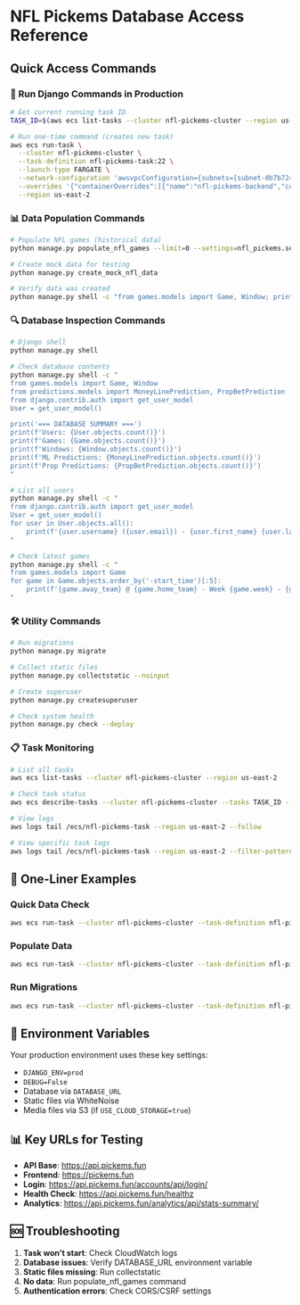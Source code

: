 # NFL Pickems Database Access Reference

## Quick Access Commands

### 🚀 Run Django Commands in Production
```bash
# Get current running task ID
TASK_ID=$(aws ecs list-tasks --cluster nfl-pickems-cluster --region us-east-2 --query 'taskArns[0]' --output text | cut -d'/' -f3)

# Run one-time command (creates new task)
aws ecs run-task \
  --cluster nfl-pickems-cluster \
  --task-definition nfl-pickems-task:22 \
  --launch-type FARGATE \
  --network-configuration 'awsvpcConfiguration={subnets=[subnet-0b7b7242cf2063121,subnet-01c71c4a9db01d389,subnet-0818ab15d07a51509],securityGroups=[sg-01223191c20daecbc],assignPublicIp=ENABLED}' \
  --overrides '{"containerOverrides":[{"name":"nfl-pickems-backend","command":["python","manage.py","COMMAND_HERE"]}]}' \
  --region us-east-2
```

### 📊 Data Population Commands
```bash
# Populate NFL games (historical data)
python manage.py populate_nfl_games --limit=0 --settings=nfl_pickems.settings

# Create mock data for testing
python manage.py create_mock_nfl_data

# Verify data was created
python manage.py shell -c "from games.models import Game, Window; print(f'Games: {Game.objects.count()}, Windows: {Window.objects.count()}')"
```

### 🔍 Database Inspection Commands
```bash
# Django shell
python manage.py shell

# Check database contents
python manage.py shell -c "
from games.models import Game, Window
from predictions.models import MoneyLinePrediction, PropBetPrediction
from django.contrib.auth import get_user_model
User = get_user_model()

print('=== DATABASE SUMMARY ===')
print(f'Users: {User.objects.count()}')
print(f'Games: {Game.objects.count()}')
print(f'Windows: {Window.objects.count()}')
print(f'ML Predictions: {MoneyLinePrediction.objects.count()}')
print(f'Prop Predictions: {PropBetPrediction.objects.count()}')
"

# List all users
python manage.py shell -c "
from django.contrib.auth import get_user_model
User = get_user_model()
for user in User.objects.all():
    print(f'{user.username} ({user.email}) - {user.first_name} {user.last_name}')
"

# Check latest games
python manage.py shell -c "
from games.models import Game
for game in Game.objects.order_by('-start_time')[:5]:
    print(f'{game.away_team} @ {game.home_team} - Week {game.week} - {game.start_time}')
"
```

### 🛠️ Utility Commands
```bash
# Run migrations
python manage.py migrate

# Collect static files
python manage.py collectstatic --noinput

# Create superuser
python manage.py createsuperuser

# Check system health
python manage.py check --deploy
```

### 📋 Task Monitoring
```bash
# List all tasks
aws ecs list-tasks --cluster nfl-pickems-cluster --region us-east-2

# Check task status
aws ecs describe-tasks --cluster nfl-pickems-cluster --tasks TASK_ID --region us-east-2 --query 'tasks[0].lastStatus'

# View logs
aws logs tail /ecs/nfl-pickems-task --region us-east-2 --follow

# View specific task logs
aws logs tail /ecs/nfl-pickems-task --region us-east-2 --filter-pattern "TASK_ID"
```

## 📝 One-Liner Examples

### Quick Data Check
```bash
aws ecs run-task --cluster nfl-pickems-cluster --task-definition nfl-pickems-task:22 --launch-type FARGATE --network-configuration 'awsvpcConfiguration={subnets=[subnet-0b7b7242cf2063121],securityGroups=[sg-01223191c20daecbc],assignPublicIp=ENABLED}' --overrides '{"containerOverrides":[{"name":"nfl-pickems-backend","command":["python","manage.py","shell","-c","from games.models import Game; print(f\"Games: {Game.objects.count()}\")"]}]}' --region us-east-2
```

### Populate Data
```bash
aws ecs run-task --cluster nfl-pickems-cluster --task-definition nfl-pickems-task:22 --launch-type FARGATE --network-configuration 'awsvpcConfiguration={subnets=[subnet-0b7b7242cf2063121],securityGroups=[sg-01223191c20daecbc],assignPublicIp=ENABLED}' --overrides '{"containerOverrides":[{"name":"nfl-pickems-backend","command":["python","manage.py","populate_nfl_games","--limit=0","--settings=nfl_pickems.settings"]}]}' --region us-east-2
```

### Run Migrations
```bash
aws ecs run-task --cluster nfl-pickems-cluster --task-definition nfl-pickems-task:22 --launch-type FARGATE --network-configuration 'awsvpcConfiguration={subnets=[subnet-0b7b7242cf2063121],securityGroups=[sg-01223191c20daecbc],assignPublicIp=ENABLED}' --overrides '{"containerOverrides":[{"name":"nfl-pickems-backend","command":["python","manage.py","migrate"]}]}' --region us-east-2
```

## 🔧 Environment Variables
Your production environment uses these key settings:
- `DJANGO_ENV=prod`
- `DEBUG=False`
- Database via `DATABASE_URL`
- Static files via WhiteNoise
- Media files via S3 (if `USE_CLOUD_STORAGE=true`)

## 📊 Key URLs for Testing
- **API Base**: https://api.pickems.fun
- **Frontend**: https://pickems.fun
- **Login**: https://api.pickems.fun/accounts/api/login/
- **Health Check**: https://api.pickems.fun/healthz
- **Analytics**: https://api.pickems.fun/analytics/api/stats-summary/

## 🆘 Troubleshooting
1. **Task won't start**: Check CloudWatch logs
2. **Database issues**: Verify DATABASE_URL environment variable
3. **Static files missing**: Run collectstatic
4. **No data**: Run populate_nfl_games command
5. **Authentication errors**: Check CORS/CSRF settings